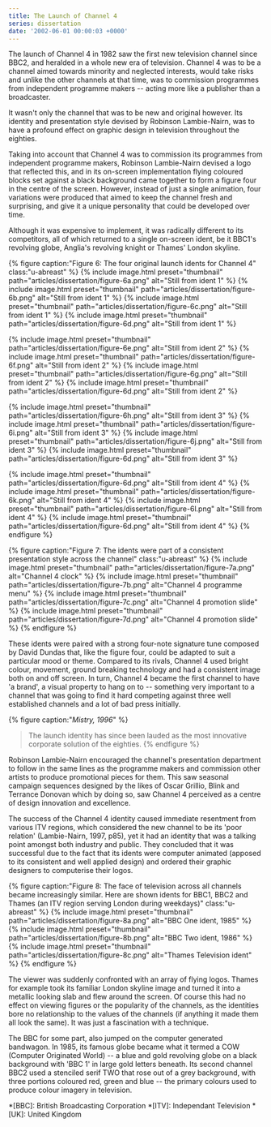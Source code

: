 ```yaml
---
title: The Launch of Channel 4
series: dissertation
date: '2002-06-01 00:00:03 +0000'
---
```

The launch of Channel 4 in 1982 saw the first new television channel since BBC2, and heralded in a whole new era of television. Channel 4 was to be a channel aimed towards minority and neglected interests, would take risks and unlike the other channels at that time, was to commission programmes from independent programme makers -- acting more like a publisher than a broadcaster.

It wasn't only the channel that was to be new and original however. Its identity and presentation style devised by Robinson Lambie-Nairn, was to have a profound effect on graphic design in television throughout the eighties.

Taking into account that Channel 4 was to commission its programmes from independent programme makers, Robinson Lambie-Nairn devised a logo that reflected this, and in its on-screen implementation flying coloured blocks set against a black background came together to form a figure four in the centre of the screen. However, instead of just a single animation, four variations were produced that aimed to keep the channel fresh and surprising, and give it a unique personality that could be developed over time.

Although it was expensive to implement, it was radically different to its competitors, all of which returned to a single on-screen ident, be it BBC1's revolving globe, Anglia's revolving knight or Thames' London skyline.

{% figure caption:"Figure 6: The four original launch idents for Channel 4" class:"u-abreast" %}
{% include image.html preset="thumbnail" path="articles/dissertation/figure-6a.png" alt="Still from ident 1" %}
{% include image.html preset="thumbnail" path="articles/dissertation/figure-6b.png" alt="Still from ident 1" %}
{% include image.html preset="thumbnail" path="articles/dissertation/figure-6c.png" alt="Still from ident 1" %}
{% include image.html preset="thumbnail" path="articles/dissertation/figure-6d.png" alt="Still from ident 1" %}

{% include image.html preset="thumbnail" path="articles/dissertation/figure-6e.png" alt="Still from ident 2" %}
{% include image.html preset="thumbnail" path="articles/dissertation/figure-6f.png" alt="Still from ident 2" %}
{% include image.html preset="thumbnail" path="articles/dissertation/figure-6g.png" alt="Still from ident 2" %}
{% include image.html preset="thumbnail" path="articles/dissertation/figure-6d.png" alt="Still from ident 2" %}

{% include image.html preset="thumbnail" path="articles/dissertation/figure-6h.png" alt="Still from ident 3" %}
{% include image.html preset="thumbnail" path="articles/dissertation/figure-6i.png" alt="Still from ident 3" %}
{% include image.html preset="thumbnail" path="articles/dissertation/figure-6j.png" alt="Still from ident 3" %}
{% include image.html preset="thumbnail" path="articles/dissertation/figure-6d.png" alt="Still from ident 3" %}

{% include image.html preset="thumbnail" path="articles/dissertation/figure-6d.png" alt="Still from ident 4" %}
{% include image.html preset="thumbnail" path="articles/dissertation/figure-6k.png" alt="Still from ident 4" %}
{% include image.html preset="thumbnail" path="articles/dissertation/figure-6l.png" alt="Still from ident 4" %}
{% include image.html preset="thumbnail" path="articles/dissertation/figure-6d.png" alt="Still from ident 4" %}
{% endfigure %}

{% figure caption:"Figure 7: The idents were part of a consistent presentation style across the channel" class:"u-abreast" %}
{% include image.html preset="thumbnail" path="articles/dissertation/figure-7a.png" alt="Channel 4 clock" %}
{% include image.html preset="thumbnail" path="articles/dissertation/figure-7b.png" alt="Channel 4 programme menu" %}
{% include image.html preset="thumbnail" path="articles/dissertation/figure-7c.png" alt="Channel 4 promotion slide" %}
{% include image.html preset="thumbnail" path="articles/dissertation/figure-7d.png" alt="Channel 4 promotion slide" %}
{% endfigure %}

These idents were paired with a strong four-note signature tune composed by David Dundas that, like the figure four, could be adapted to suit a particular mood or theme. Compared to its rivals, Channel 4 used bright colour, movement, ground breaking technology and had a consistent image both on and off screen. In turn, Channel 4 became the first channel to have 'a brand', a visual property to hang on to -- something very important to a channel that was going to find it hard competing against three well established channels and a lot of bad press initially.

{% figure caption:"<cite>Mistry, 1996</cite>" %}
> The launch identity has since been lauded as the most innovative corporate solution of the eighties.
{% endfigure %}

Robinson Lambie-Nairn encouraged the channel's presentation department to follow in the same lines as the programme makers and commission other artists to produce promotional pieces for them. This saw seasonal campaign sequences designed by the likes of Oscar Grillio, Blink and Terrance Donovan which by doing so, saw Channel 4 perceived as a centre of design innovation and excellence.

The success of the Channel 4 identity caused immediate resentment from various ITV regions, which considered the new channel to be its 'poor relation' (Lambie-Nairn, 1997, p85), yet it had an identity that was a talking point amongst both industry and public. They concluded that it was successful due to the fact that its idents were computer animated (apposed to its consistent and well applied design) and ordered their graphic designers to computerise their logos.

{% figure caption:"Figure 8: The face of television across all channels became increasingly similar. Here are shown idents for BBC1, BBC2 and Thames (an ITV region serving London during weekdays)" class:"u-abreast" %}
{% include image.html preset="thumbnail" path="articles/dissertation/figure-8a.png" alt="BBC One ident, 1985" %}
{% include image.html preset="thumbnail" path="articles/dissertation/figure-8b.png" alt="BBC Two ident, 1986" %}
{% include image.html preset="thumbnail" path="articles/dissertation/figure-8c.png" alt="Thames Television ident" %}
{% endfigure %}

The viewer was suddenly confronted with an array of flying logos. Thames for example took its familiar London skyline image and turned it into a metallic looking slab and flew around the screen. Of course this had no effect on viewing figures or the popularity of the channels, as the identities bore no relationship to the values of the channels (if anything it made them all look the same). It was just a fascination with a technique.

The BBC for some part, also jumped on the computer generated bandwagon. In 1985, its famous globe became what it termed a COW (Computer Originated World) -- a blue and gold revolving globe on a black background with 'BBC 1' in large gold letters beneath. Its second channel BBC2 used a stenciled serif TWO that rose out of a grey background, with three portions coloured red, green and blue -- the primary colours used to produce colour imagery in television.

*[BBC]: British Broadcasting Corporation
*[ITV]: Independant Television
*[UK]: United Kingdom
